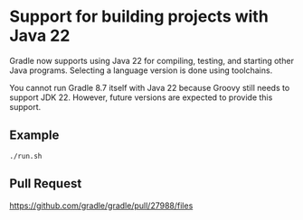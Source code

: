 # Support for building projects with Java 22

Gradle now supports using Java 22 for compiling, testing, and starting other Java programs. Selecting a language version is done using toolchains.

You cannot run Gradle 8.7 itself with Java 22 because Groovy still needs to support JDK 22. However, future versions are expected to provide this support.

## Example

```shell
./run.sh
```
## Pull Request

https://github.com/gradle/gradle/pull/27988/files